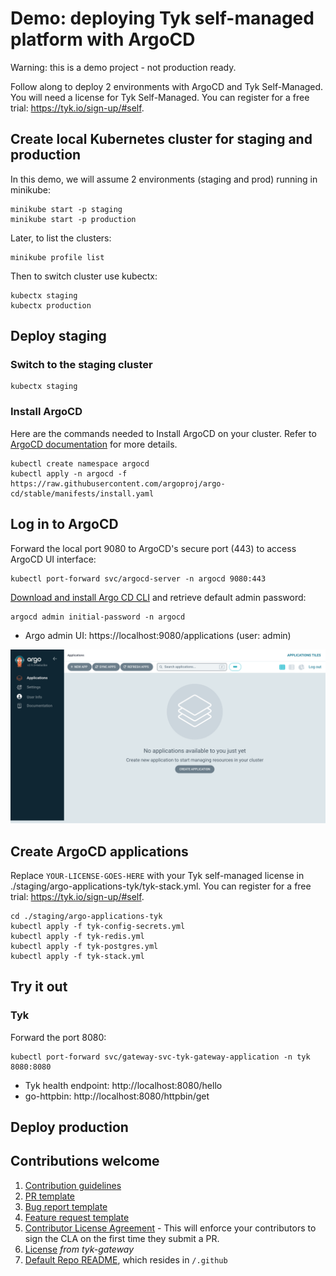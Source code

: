 # Demo: deploying Tyk self-managed platform with ArgoCD

Warning: this is a demo project - not production ready. 

Follow along to deploy 2 environments with ArgoCD and Tyk Self-Managed.
You will need a license for Tyk Self-Managed. You can register for a free trial: https://tyk.io/sign-up/#self. 

## Create local Kubernetes cluster for staging and production

In this demo, we will assume 2 environments (staging and prod) running in minikube:

```
minikube start -p staging
minikube start -p production
```

Later, to list the clusters:

```
minikube profile list
```

Then to switch cluster use kubectx:

```
kubectx staging
kubectx production
```

## Deploy staging

### Switch to the staging cluster

```
kubectx staging
```

### Install ArgoCD

Here are the commands needed to Install ArgoCD on your cluster. Refer to [ArgoCD documentation](https://argo-cd.readthedocs.io/en/stable/getting_started/) for more details. 

```
kubectl create namespace argocd
kubectl apply -n argocd -f https://raw.githubusercontent.com/argoproj/argo-cd/stable/manifests/install.yaml
```

## Log in to ArgoCD

Forward the local port 9080 to ArgoCD's secure port (443) to access ArgoCD UI interface:

```
kubectl port-forward svc/argocd-server -n argocd 9080:443
```

[Download and install Argo CD CLI](https://argo-cd.readthedocs.io/en/stable/getting_started/#2-download-argo-cd-cli) and retrieve default admin password:

```
argocd admin initial-password -n argocd
```

* Argo admin UI: https://localhost:9080/applications (user: admin)

![Argo admin UI (empty)](https://github.com/TykTechnologies/demo-argo-selfmanaged/blob/main/img/argo_staging_empty.png)



## Create ArgoCD applications

Replace ```YOUR-LICENSE-GOES-HERE``` with your Tyk self-managed license in ./staging/argo-applications-tyk/tyk-stack.yml. You can register for a free trial: https://tyk.io/sign-up/#self. 

```
cd ./staging/argo-applications-tyk
kubectl apply -f tyk-config-secrets.yml
kubectl apply -f tyk-redis.yml
kubectl apply -f tyk-postgres.yml
kubectl apply -f tyk-stack.yml
```


## Try it out

### Tyk

Forward the port 8080:

```
kubectl port-forward svc/gateway-svc-tyk-gateway-application -n tyk 8080:8080
```

* Tyk health endpoint: http://localhost:8080/hello
* go-httpbin: http://localhost:8080/httpbin/get



## Deploy production



## Contributions welcome 

1. [Contribution guidelines](./CONTRIBUTING.md) 
2. [PR template](./.github/pull_request_template.md)
3. [Bug report template](./.github/ISSUE_TEMPLATE/bug_report.md)
4. [Feature request template](./.github/ISSUE_TEMPLATE/feature_request.md) 
5. [Contributor License Agreement](https://github.com/TykTechnologies/tyk/blob/master/CLA.md) - This will enforce your contributors to sign the CLA on the first time they submit a PR.
6. [License](./LICENSE)  *from tyk-gateway*
7. [Default Repo README](./.github/README-template.md), which resides in `/.github`
